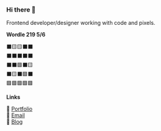 ### Hi there 👋

Frontend developer/designer working with code and pixels.


**Wordle 219 5/6**

⬛🟨🟨⬛⬛ <br />
⬛⬛⬛⬛⬛ <br />
⬛⬛🟩⬛🟨 <br />
⬛🟨⬛🟩⬛ <br />
🟩🟩🟩🟩🟩 <br />

**Links**

🌿 [Portfolio](https://kimcc.dev) <br />
📮 [Email](mailto:kimccdev@protonmail.com) <br />
📓 [Blog](https://dev.to/kimcc)

<!--
**kimcc/kimcc** is a ✨ _special_ ✨ repository because its `README.md` (this file) appears on your GitHub profile.

Here are some ideas to get you started:

- 🔭 I’m currently working on ...
- 🌱 I’m currently learning ...
- 👯 I’m looking to collaborate on ...
- 🤔 I’m looking for help with ...
- 💬 Ask me about ...
- 📫 How to reach me: ...
- 😄 Pronouns: ...
- ⚡ Fun fact: ...
-->
